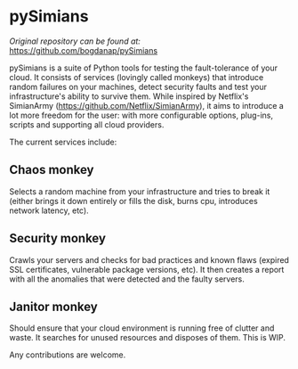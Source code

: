 pySimians
=========

*Original repository can be found at:* https://github.com/bogdanap/pySimians

pySimians is a suite of Python tools for testing the fault-tolerance of your cloud.
It consists of services (lovingly called monkeys) that introduce random failures on your machines, detect security faults and test your infrastructure's ability to survive them.
While inspired by Netflix's SimianArmy (https://github.com/Netflix/SimianArmy), it aims to introduce a lot more freedom for the user: with more configurable options, plug-ins, scripts and supporting all cloud providers.

The current services include:

Chaos monkey
------------
Selects a random machine from your infrastructure and tries to break it (either brings it down entirely or fills the disk, burns cpu, introduces network latency, etc).

Security monkey
---------------
Crawls your servers and checks for bad practices and known flaws (expired SSL certificates, vulnerable package versions, etc). It then creates a report with all the anomalies that were detected and the faulty servers.

Janitor monkey
--------------
Should ensure that your cloud environment is running free of clutter and waste. It searches for unused resources and disposes of them.
This is WIP.


Any contributions are welcome.
